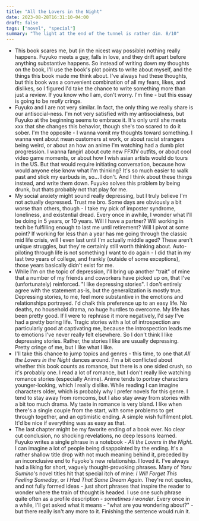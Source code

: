 ```yaml
---
title: "All the Lovers in the Night"
date: 2023-08-28T16:31:10-04:00
draft: false
tags: ["novel", "special"]
summary: "The light at the end of the tunnel is rather dim. 8/10"
---
```


- This book scares me, but (in the nicest way possible) nothing really happens. Fuyuko meets a guy, falls in love, and they drift apart before anything substantive happens. So instead of writing down my thoughts on the book, I'll use the book's plot points to write about myself, and the things this book made me think about. I've always had these thoughts, but this book was a convenient combination of all my fears, likes, and dislikes, so I figured I'd take the chance to write something more than just a review. If you know who I am, don't worry. I'm fine - but this essay is going to be *really* cringe.
- Fuyuko and I are not very similar. In fact, the only thing we really share is our antisocial-ness. I'm not very satisfied with my antisocialness, but Fuyuko at the beginning seems to embrace it. It's only until she meets xxx that she changes this behavior, though she's too scared to do it sober. I'm the opposite - I wanna vomit my thoughts toward something. I wanna vent about mean customers at work, or about racist strangers being weird, or about an how an anime I'm watching had a dumb plot progression. I wanna fangirl about cute new FFXIV outfits, or about cool video game moments, or about how I wish asian artists would do tours in the US. But that would require initiating conversation, because how would anyone else know what I'm thinking? It's so much easier to walk past and stick my earbuds in, so... I don't. And I think about these things instead, and write them down. Fuyuko solves this problem by being drunk, but thats probably not that play for me.
- My social anxiety might sound really depressing, but I truly believe I'm not actually depressed. Trust me bro. Some days are obviously a bit worse than others, though - I take my pick of imposter syndrome, loneliness, and existential dread. Every once in awhile, I wonder what I'll be doing in 5 years, or 10 years. Will I have a partner? Will working in tech be fulfilling enough to last me until retirement? Will I pivot at some point? If working for less than a year has me going through the classic mid life crisis, will I even last until I'm actually middle aged? These aren't unique struggles, but they're certainly still worth thinking about. Auto-piloting through life is not something I want to do again - I did that in my last two years of college, and frankly (outside of some exceptions), those years basically didn't exist for me.
- While I'm on the topic of depression, I'll bring up another "trait" of mine that a number of my friends and coworkers have picked up on, that I've (unfortunately) reinforced. "I like depressing stories". I don't entirely agree with the statement as-is, but the generalization is mostly true. Depressing stories, to me, feel more substantive in the emotions and relationships portrayed. I'd chalk this preference up to an easy life. No deaths, no household drama, no huge hurdles to overcome. My life has been pretty good. If I were to rephrase it more negatively, I'd say I've had a pretty boring life. Tragic stories with a lot of introspection are particularly good at captivating me, because the introspection leads me to emotions I've never really felt elsewhere. So I don't think I like depressing stories. Rather, the stories I like are usually depressing. Pretty cringe of me, but I like what I like.
- I'll take this chance to jump topics and genres - this time, to one that *All the Lovers in the Night* dances around. I'm a bit conflicted about whether this book counts as romance, but there is a one sided crush, so it's probably one. I read a lot of romance, but I don't really like watching romance stories (especially Anime). Anime tends to portray characters younger-looking, which I really dislike. While reading I can imagine characters older, which is probably why I prefer novels for this genre. I tend to stay away from romcoms, but I also stay away from stories with a bit too much drama. My taste in romance is very bland. I like when there's a single couple from the start, with some problems to get through together, and an optimistic ending. A simple wish fulfilment plot. It'd be nice if everything was as easy as that.
- The last chapter might be my favorite ending of a book ever. No clear cut conclusion, no shocking revelations, no deep lessons learned. Fuyuko writes a single phrase in a notebook - *All the Lovers in the Night*. I can imagine a lot of people being disappointed by the ending. It's a rather shallow title drop with not much meaning behind it, preceded by an inconclusive end to Fuyoko's new relationship. I loved it. I've always had a liking for short, vaguely thought-provoking phrases. Many of *Yoru Sumino*'s novel titles hit that special itch of mine: *I Will Forget This Feeling Someday*, or *I Had That Same Dream Again*. They're not quotes, and not fully formed ideas - just short phrases that inspire the reader to wonder where the train of thought is headed. I use one such phrase quite often as a profile description - *sometimes i wonder*. Every once in a while, I'll get asked what it means - "what are you wondering about?" - but there really isn't any more to it. Finishing the sentence would ruin it.